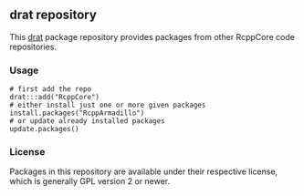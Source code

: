 ## drat repository

This [drat](http://dirk.eddelbuettel.com/code/drat.html) package repository provides packages from other RcppCore code repositories.

### Usage

```{.r}
# first add the repo
drat:::add("RcppCore")
# either install just one or more given packages
install.packages("RcppArmadillo")     
# or update already installed packages
update.packages()
```

### License

Packages in this repository are available under their respective license, which is generally GPL version 2 or newer.
